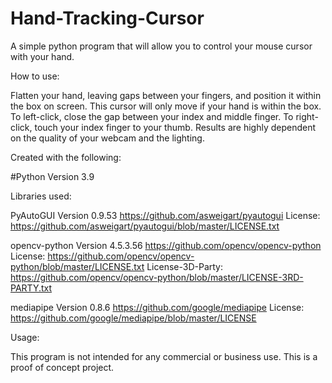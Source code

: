 # Hand-Tracking-Cursor
A simple python program that will allow you to control your mouse cursor with your hand.

How to use:

Flatten your hand, leaving gaps between your fingers, and position it within the box on screen. This cursor will only move if your hand is within
the box. To left-click, close the gap between your index and middle finger. To right-click, touch your index finger to your thumb. Results are highly dependent on the quality of your webcam and the lighting.

Created with the following:

#Python Version 3.9 

Libraries used:

PyAutoGUI Version 0.9.53 https://github.com/asweigart/pyautogui
License: https://github.com/asweigart/pyautogui/blob/master/LICENSE.txt

opencv-python Version 4.5.3.56 https://github.com/opencv/opencv-python
License: https://github.com/opencv/opencv-python/blob/master/LICENSE.txt
License-3D-Party: https://github.com/opencv/opencv-python/blob/master/LICENSE-3RD-PARTY.txt

mediapipe Version 0.8.6 https://github.com/google/mediapipe
License: https://github.com/google/mediapipe/blob/master/LICENSE

Usage: 

This program is not intended for any commercial or business use. This is a proof of concept project. 

